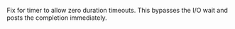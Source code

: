 Fix for timer to allow zero duration timeouts. This bypasses the I/O wait and posts the completion immediately.
